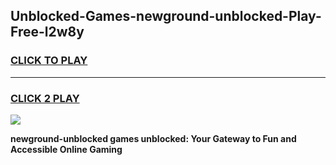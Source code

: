 
## Unblocked-Games-newground-unblocked-Play-Free-l2w8y
<h3>
<a href="https://premium76.site?title=newground-unblocked&ref=18A1">CLICK TO PLAY</a></h3>
<hr>

<h3>
<a href="https://premium76.site?title=newground-unblocked&ref=18A1">CLICK 2 PLAY</a>
  
</h3>

<a href="https://premium76.site?title=newground-unblocked&ref=18A1"><img src="https://clearcache.store/games.png"></a>


**newground-unblocked games unblocked: Your Gateway to Fun and Accessible Online Gaming**
